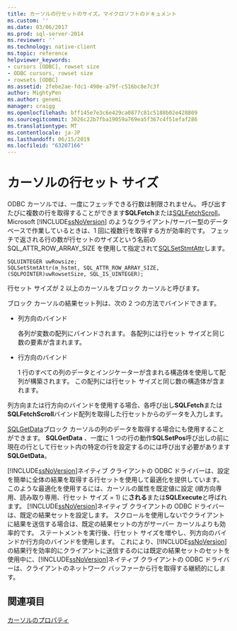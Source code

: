 ```yaml
---
title: カーソルの行セットのサイズ。マイクロソフトのドキュメント
ms.custom: ''
ms.date: 03/06/2017
ms.prod: sql-server-2014
ms.reviewer: ''
ms.technology: native-client
ms.topic: reference
helpviewer_keywords:
- cursors [ODBC], rowset size
- ODBC cursors, rowset size
- rowsets [ODBC]
ms.assetid: 2febe2ae-fdc1-490e-a79f-c516bc8e7c3f
author: MightyPen
ms.author: genemi
manager: craigg
ms.openlocfilehash: bff145e7e3c6e429ca0877c81c5188b02e428809
ms.sourcegitcommit: 3026c22b7fba19059a769ea5f367c4f51efaf286
ms.translationtype: MT
ms.contentlocale: ja-JP
ms.lasthandoff: 06/15/2019
ms.locfileid: "63207166"
---
```

# <a name="cursor-rowset-size"></a>カーソルの行セット サイズ
  ODBC カーソルでは、一度にフェッチできる行数は制限されません。 呼び出すたびに複数の行を取得することができます**SQLFetch**または[SQLFetchScroll](../../native-client-odbc-api/sqlfetchscroll.md)。 Microsoft [!INCLUDE[ssNoVersion](../../../includes/ssnoversion-md.md)] のようなクライアント/サーバー型のデータベースで作業しているときは、1 回に複数行を取得する方が効率的です。 フェッチで返される行の数が行セットのサイズという名前の SQL_ATTR_ROW_ARRAY_SIZE を使用して指定されて[SQLSetStmtAttr](../../native-client-odbc-api/sqlsetstmtattr.md)します。  
  
```  
SQLUINTEGER uwRowsize;  
SQLSetStmtAttr(m_hstmt, SQL_ATTR_ROW_ARRAY_SIZE, (SQLPOINTER)uwRowsetSize, SQL_IS_UINTEGER);  
```  
  
 行セット サイズが 2 以上のカーソルをブロック カーソルと呼びます。  
  
 ブロック カーソルの結果セット列は、次の 2 つの方法でバインドできます。  
  
-   列方向のバインド  
  
     各列が変数の配列にバインドされます。 各配列には行セット サイズと同じ数の要素が含まれます。  
  
-   行方向のバインド  
  
     1 行のすべての列のデータとインジケーターが含まれる構造体を使用して配列が構築されます。 この配列には行セット サイズと同じ数の構造体が含まれます。  
  
 列方向または行方向のバインドを使用する場合、各呼び出し**SQLFetch**または**SQLFetchScroll**バインド配列を取得した行セットからのデータを入力します。  
  
 [SQLGetData](../../native-client-odbc-api/sqlgetdata.md)ブロック カーソルの列のデータを取得する場合にも使用することができます。 **SQLGetData** 、一度に 1 つの行の動作**SQLSetPos**呼び出しの前に現在の行として行セット内の特定の行を設定するのには呼び出す必要があります**SQLGetData**。  
  
 [!INCLUDE[ssNoVersion](../../../includes/ssnoversion-md.md)]ネイティブ クライアントの ODBC ドライバーは、設定を簡単に全体の結果を取得する行セットを使用して最適化を提供しています。 このような最適化を使用するには、カーソルの属性を既定値に設定 (順方向専用、読み取り専用、行セット サイズ = 1) に**される**または**SQLExecute**と呼ばれます。 [!INCLUDE[ssNoVersion](../../../includes/ssnoversion-md.md)]ネイティブ クライアントの ODBC ドライバーは、既定の結果セットを設定します。 スクロールを使用しないでクライアントに結果を送信する場合は、既定の結果セットの方がサーバー カーソルよりも効率的です。 ステートメントを実行後、行セット サイズを増やし、列方向のバインドか行方向のバインドを使用します。 これにより、[!INCLUDE[ssNoVersion](../../../includes/ssnoversion-md.md)]の結果行を効率的にクライアントに送信するのには既定の結果セットのセットを使用中に、[!INCLUDE[ssNoVersion](../../../includes/ssnoversion-md.md)]ネイティブ クライアントの ODBC ドライバーは、クライアントのネットワーク バッファーから行を取得する継続的にします。  
  
## <a name="see-also"></a>関連項目  
 [カーソルのプロパティ](cursor-properties.md)  
  
  

